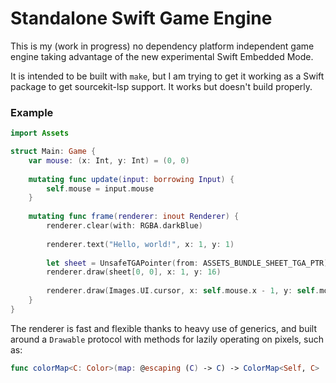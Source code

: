 # Standalone Swift Game Engine

This is my (work in progress) no dependency platform independent game engine taking advantage of the new experimental Swift Embedded Mode.

It is intended to be built with `make`, but I am trying to get it working as a Swift package to get sourcekit-lsp support. It works but doesn't build properly.

### Example

```swift
import Assets

struct Main: Game {
    var mouse: (x: Int, y: Int) = (0, 0)
    
    mutating func update(input: borrowing Input) {
        self.mouse = input.mouse
    }
    
    mutating func frame(renderer: inout Renderer) {
        renderer.clear(with: RGBA.darkBlue)
        
        renderer.text("Hello, world!", x: 1, y: 1)
        
        let sheet = UnsafeTGAPointer(from: ASSETS_BUNDLE_SHEET_TGA_PTR).grid(itemWidth: 16, itemHeight: 16)
        renderer.draw(sheet[0, 0], x: 1, y: 16)
        
        renderer.draw(Images.UI.cursor, x: self.mouse.x - 1, y: self.mouse.y - 1)
    }
}
```

The renderer is fast and flexible thanks to heavy use of generics, and built around a `Drawable` protocol with methods for lazily operating on pixels, such as:
```swift
func colorMap<C: Color>(map: @escaping (C) -> C) -> ColorMap<Self, C>
```
